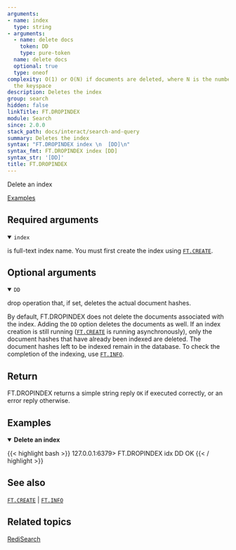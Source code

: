 ```yaml
---
arguments:
- name: index
  type: string
- arguments:
  - name: delete docs
    token: DD
    type: pure-token
  name: delete docs
  optional: true
  type: oneof
complexity: O(1) or O(N) if documents are deleted, where N is the number of keys in
  the keyspace
description: Deletes the index
group: search
hidden: false
linkTitle: FT.DROPINDEX
module: Search
since: 2.0.0
stack_path: docs/interact/search-and-query
summary: Deletes the index
syntax: "FT.DROPINDEX index \n  [DD]\n"
syntax_fmt: FT.DROPINDEX index [DD]
syntax_str: '[DD]'
title: FT.DROPINDEX
---
```


Delete an index

[Examples](#examples)

## Required arguments

<details open>
<summary><code>index</code></summary>

is full-text index name. You must first create the index using [`FT.CREATE`](/commands/ft.create).
</details>

## Optional arguments

<details open>
<summary><code>DD</code></summary>

drop operation that, if set, deletes the actual document hashes.

By default, FT.DROPINDEX does not delete the documents associated with the index. Adding the `DD` option deletes the documents as well. 
If an index creation is still running ([`FT.CREATE`](/commands/ft.create) is running asynchronously), only the document hashes that have already been indexed are deleted. 
The document hashes left to be indexed remain in the database.
To check the completion of the indexing, use [`FT.INFO`](/commands/ft.info).

</details>

## Return

FT.DROPINDEX returns a simple string reply `OK` if executed correctly, or an error reply otherwise.

## Examples

<details open>
<summary><b>Delete an index</b></summary>

{{< highlight bash >}}
127.0.0.1:6379> FT.DROPINDEX idx DD
OK
{{< / highlight >}}
</details>

## See also

[`FT.CREATE`](/commands/ft.create) | [`FT.INFO`](/commands/ft.info)

## Related topics

[RediSearch](/docs/stack/search)

